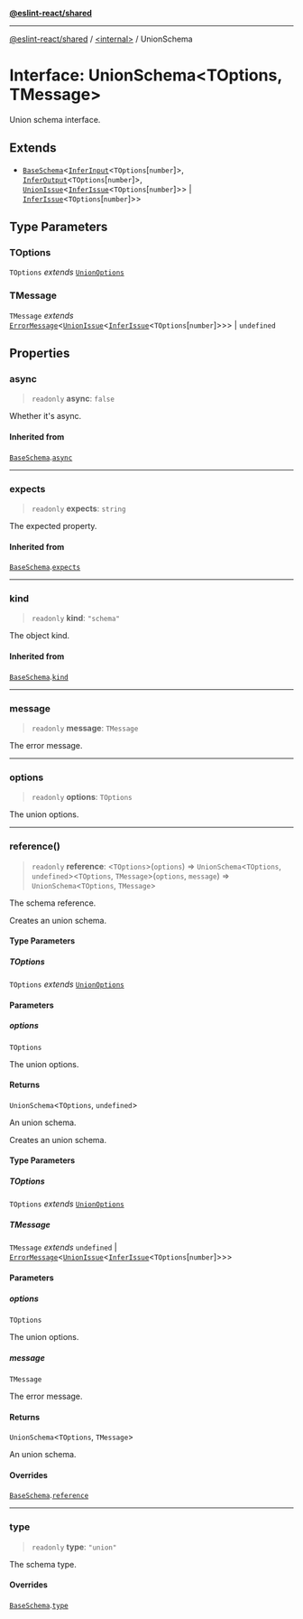[**@eslint-react/shared**](../../README.md)

***

[@eslint-react/shared](../../README.md) / [\<internal\>](../README.md) / UnionSchema

# Interface: UnionSchema\<TOptions, TMessage\>

Union schema interface.

## Extends

- [`BaseSchema`](BaseSchema.md)\<[`InferInput`](../type-aliases/InferInput.md)\<`TOptions`\[`number`\]\>, [`InferOutput`](../type-aliases/InferOutput.md)\<`TOptions`\[`number`\]\>, [`UnionIssue`](UnionIssue.md)\<[`InferIssue`](../type-aliases/InferIssue.md)\<`TOptions`\[`number`\]\>\> \| [`InferIssue`](../type-aliases/InferIssue.md)\<`TOptions`\[`number`\]\>\>

## Type Parameters

### TOptions

`TOptions` *extends* [`UnionOptions`](../type-aliases/UnionOptions.md)

### TMessage

`TMessage` *extends* [`ErrorMessage`](../type-aliases/ErrorMessage.md)\<[`UnionIssue`](UnionIssue.md)\<[`InferIssue`](../type-aliases/InferIssue.md)\<`TOptions`\[`number`\]\>\>\> \| `undefined`

## Properties

### async

> `readonly` **async**: `false`

Whether it's async.

#### Inherited from

[`BaseSchema`](BaseSchema.md).[`async`](BaseSchema.md#async)

***

### expects

> `readonly` **expects**: `string`

The expected property.

#### Inherited from

[`BaseSchema`](BaseSchema.md).[`expects`](BaseSchema.md#expects)

***

### kind

> `readonly` **kind**: `"schema"`

The object kind.

#### Inherited from

[`BaseSchema`](BaseSchema.md).[`kind`](BaseSchema.md#kind)

***

### message

> `readonly` **message**: `TMessage`

The error message.

***

### options

> `readonly` **options**: `TOptions`

The union options.

***

### reference()

> `readonly` **reference**: \<`TOptions`\>(`options`) => `UnionSchema`\<`TOptions`, `undefined`\>\<`TOptions`, `TMessage`\>(`options`, `message`) => `UnionSchema`\<`TOptions`, `TMessage`\>

The schema reference.

Creates an union schema.

#### Type Parameters

##### TOptions

`TOptions` *extends* [`UnionOptions`](../type-aliases/UnionOptions.md)

#### Parameters

##### options

`TOptions`

The union options.

#### Returns

`UnionSchema`\<`TOptions`, `undefined`\>

An union schema.

Creates an union schema.

#### Type Parameters

##### TOptions

`TOptions` *extends* [`UnionOptions`](../type-aliases/UnionOptions.md)

##### TMessage

`TMessage` *extends* `undefined` \| [`ErrorMessage`](../type-aliases/ErrorMessage.md)\<[`UnionIssue`](UnionIssue.md)\<[`InferIssue`](../type-aliases/InferIssue.md)\<`TOptions`\[`number`\]\>\>\>

#### Parameters

##### options

`TOptions`

The union options.

##### message

`TMessage`

The error message.

#### Returns

`UnionSchema`\<`TOptions`, `TMessage`\>

An union schema.

#### Overrides

[`BaseSchema`](BaseSchema.md).[`reference`](BaseSchema.md#reference)

***

### type

> `readonly` **type**: `"union"`

The schema type.

#### Overrides

[`BaseSchema`](BaseSchema.md).[`type`](BaseSchema.md#type)
